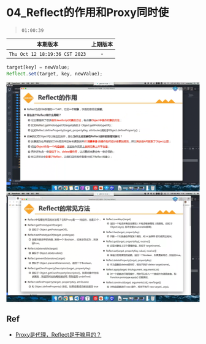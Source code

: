 # 04_Reflect的作用和Proxy同时使

> `01:00:39`

|本期版本|上期版本
|:---:|:---:
`Thu Oct 12 18:19:36 CST 2023` | -


```javascript
target[key] = newValue;
Reflect.set(target, key, newValue);
```

<img src="./01.png" />
<img src="./02.png" />


## Ref

* [Proxy是代理，Reflect是干嘛用的？](https://www.zhangxinxu.com/wordpress/2021/07/js-proxy-reflect/)
